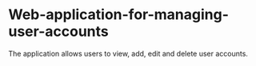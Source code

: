 # Web-application-for-managing-user-accounts
The application allows users to view, add, edit and delete user accounts.
